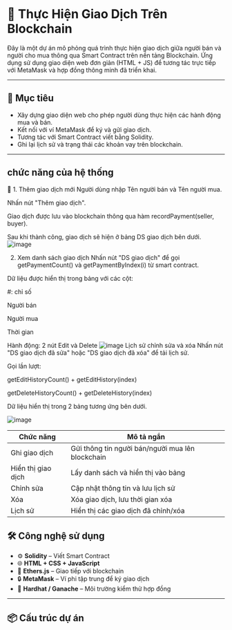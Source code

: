 # 💸 Thực Hiện Giao Dịch Trên Blockchain

Đây là một dự án mô phỏng quá trình thực hiện giao dịch giữa người bán và người cho mua thông qua Smart Contract trên nền tảng Blockchain. Ứng dụng sử dụng giao diện web đơn giản (HTML + JS) để tương tác trực tiếp với MetaMask và hợp đồng thông minh đã triển khai.

---

## 🎯 Mục tiêu

- Xây dựng giao diện web cho phép người dùng thực hiện các hành động mua và bán.
- Kết nối với ví MetaMask để ký và gửi giao dịch.
- Tương tác với Smart Contract viết bằng Solidity.
- Ghi lại lịch sử và trạng thái các khoản vay trên blockchain.

---
## chức năng của hệ thống
🧩 1. Thêm giao dịch mới
Người dùng nhập Tên người bán và Tên người mua.

Nhấn nút "Thêm giao dịch".

Giao dịch được lưu vào blockchain thông qua hàm recordPayment(seller, buyer).

Sau khi thành công, giao dịch sẽ hiện ở bảng DS giao dịch bên dưới.
![image](https://github.com/user-attachments/assets/8ed0dc4b-8d0f-42c8-a005-668492ece2fc)

2. Xem danh sách giao dịch
Nhấn nút "DS giao dịch" để gọi getPaymentCount() và getPaymentByIndex(i) từ smart contract.

Dữ liệu được hiển thị trong bảng với các cột:

#: chỉ số

Người bán

Người mua

Thời gian

Hành động: 2 nút Edit và Delete
![image](https://github.com/user-attachments/assets/cf712447-ad83-4f1f-a521-9aacf47de4aa)
Lịch sử chỉnh sửa và xóa
Nhấn nút "DS giao dịch đã sửa" hoặc "DS giao dịch đã xóa" để tải lịch sử.

Gọi lần lượt:

getEditHistoryCount() + getEditHistory(index)

getDeleteHistoryCount() + getDeleteHistory(index)

Dữ liệu hiển thị trong 2 bảng tương ứng bên dưới.

![image](https://github.com/user-attachments/assets/65b6824b-0889-45ab-92eb-b1e85a601b35)

| Chức năng          | Mô tả ngắn                                       |
| ------------------ | ------------------------------------------------ |
| Ghi giao dịch      | Gửi thông tin người bán/người mua lên blockchain |
| Hiển thị giao dịch | Lấy danh sách và hiển thị vào bảng               |
| Chỉnh sửa          | Cập nhật thông tin và lưu lịch sử                |
| Xóa                | Xóa giao dịch, lưu thời gian xóa                 |
| Lịch sử            | Hiển thị các giao dịch đã chỉnh/xóa              |




## 🛠 Công nghệ sử dụng

- ⚙️ **Solidity** – Viết Smart Contract
- 🌐 **HTML + CSS + JavaScript**
- 🔌 **Ethers.js** – Giao tiếp với blockchain
- 🔒 **MetaMask** – Ví phi tập trung để ký giao dịch
- 🧪 **Hardhat / Ganache** – Môi trường kiểm thử hợp đồng

---

## 📦 Cấu trúc dự án

